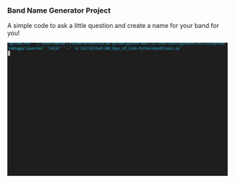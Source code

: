 ### Band Name Generator Project
A simple code to ask a little question and create a name for your band for you!<p>
![img01](https://github.com/mendenson/100_Days_of_Code-Python/blob/main/Day01/example.gif)

